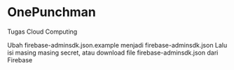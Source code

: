 # OnePunchman
Tugas Cloud Computing


Ubah firebase-adminsdk.json.example menjadi firebase-adminsdk.json
Lalu isi masing masing secret, atau download file firebase-adminsdk.json dari Firebase
